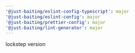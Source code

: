 ```yaml
---
'@just-baiting/eslint-config-typescript': major
'@just-baiting/eslint-config': major
'@just-baiting/prettier-config': major
'@just-baiting/lint-generator': major
---
```


lockstep version
